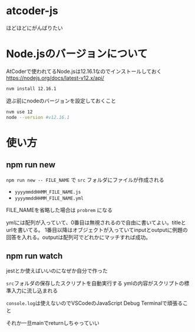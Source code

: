 # atcoder-js

ほどほどにがんばりたい

# Node.jsのバージョンについて

AtCoderで使われてるNode.jsは12.16.1なのでインストールしておく
https://nodejs.org/docs/latest-v12.x/api/

```sh
nvm install 12.16.1
```

遊ぶ前にnodeのバージョンを設定しておくこと

```sh
nvm use 12
node --version #v12.16.1
```

# 使い方

## npm run new

`npm run new -- FILE_NAME` で `src` フォルダにファイルが作成される

- `yyyymmddHHMM_FILE_NAME.js`
- `yyyymmddHHMM_FILE_NAME.yml`

FILE_NAMEを省略した場合は `probrem` になる

ymlには配列が入っていて、0番目は無視されるので自由に書いてよい。titleとurlを書いてる。
1番目以降はオブジェクトが入っていてinputとoutputに例題の回答を入れる。outputは配列可でどれかにマッチすれば成功。

## npm run watch

jestとか使えばいいのになぜか自分で作った

`src`フォルダの保存したスクリプトを自動実行する
ymlの内容がスクリプトの標準入力に流し込まれる

`console.log`は使えないのでVSCodeのJavaScript Debug Terminalで頑張ること

それか一旦mainでreturnしちゃっていい